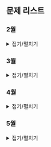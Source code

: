 ## 문제 리스트

### 2월
<details>
<summary>접기/펼치기</summary>

> 2월 29일 - 
<a href="https://school.programmers.co.kr/learn/courses/30/lessons/136798" target="_blank">기사단원의 무기</a>

</details>

### 3월
<details>
<summary>접기/펼치기</summary>

> 3월 1일 - Level1 -
<a href="https://school.programmers.co.kr/learn/courses/30/lessons/77484" target="_blank">로또의 최고 순위와 최저 순위</a>

> 3월 2일 - Level1 -
<a href="https://school.programmers.co.kr/learn/courses/30/lessons/161989" target="_blank">덧칠하기</a>

> 3월 3일 - Level2 -
<a href="https://school.programmers.co.kr/learn/courses/30/lessons/70129" target="_blank">이진 변환 반복하기</a>

> 3월 4일 - Level1 -
<a href="https://school.programmers.co.kr/learn/courses/30/lessons/131128" target="_blank">숫자 짝꿍</a>

> 3월 5일 - Level1 -
<a href="https://school.programmers.co.kr/learn/courses/30/lessons/160586" target="_blank">대충 만든 자판</a>

> 3월 6일 - Level1 -
<a href="https://school.programmers.co.kr/learn/courses/30/lessons/64061" target="_blank">크레인 인형뽑기 게임</a>

> 3월 7일 - Level1 -
<a href="https://school.programmers.co.kr/learn/courses/30/lessons/150370" target="_blank">개인정보 수집 유효기간</a>

> 3월 8일 - Level2 -
<a href="https://school.programmers.co.kr/learn/courses/30/lessons/12911" target="_blank">다음 큰 숫자</a>

> 3월 11일 - Level2 -
<a href="https://school.programmers.co.kr/learn/courses/30/lessons/12945" target="_blank">피보나치 수</a>

> 3월 12일 - Level2 -
<a href="https://school.programmers.co.kr/learn/courses/30/lessons/12973" target="_blank">짝지어 제거하기</a>

> 3월 13일 - Level2 -
<a href="https://school.programmers.co.kr/learn/courses/30/lessons/42842" target="_blank">카펫</a>

> 3월 14일 - Level2 -
<a href="https://school.programmers.co.kr/learn/courses/30/lessons/12981" target="_blank">영어 끝말잇기</a>

> 3월 15일 - Level2 -
<a href="https://school.programmers.co.kr/learn/courses/30/lessons/12980" target="_blank">점프와 순간이동</a>

> 3월 18일 - Level0 -
<a href="https://school.programmers.co.kr/learn/courses/30/lessons/120866" target="_blank">안전지대</a>

> 3월 19일 - Level2 -
<a href="https://school.programmers.co.kr/learn/courses/30/lessons/42586" target="_blank">기능개발</a>

> 3월 20일 - Level2 -
<a href="https://school.programmers.co.kr/learn/courses/30/lessons/42747" target="_blank">H-Index</a>

> 3월 21일 - Level0 -
<a href="https://school.programmers.co.kr/learn/courses/30/lessons/120863" target="_blank">다항식 더하기</a>

> 3월 22일 - Level2 -
<a href="https://school.programmers.co.kr/learn/courses/30/lessons/12985" target="_blank">예상 대진표</a>

> 3월 25일 - Level0 -
<a href="https://school.programmers.co.kr/learn/courses/30/lessons/120871">저주의 숫자 3</a>

> 3월 26일 - Level0 -
<a href="https://school.programmers.co.kr/learn/courses/30/lessons/120878">유한소수 판별하기</a>

> 3월 27일 - Level0 -
<a href="https://school.programmers.co.kr/learn/courses/30/lessons/120921">문자열 밀기</a>

> 3월 28일 - Level0 -
<a href="https://school.programmers.co.kr/learn/courses/30/lessons/120880">특이한 정렬</a>

> 3월 29일 - Level2 -
<a href="https://school.programmers.co.kr/learn/courses/30/lessons/12914">멀리 뛰기</a>

</details>

### 4월
<details>
<summary>접기/펼치기</summary>

> 4월 1일 - Level2 -
<a href="https://school.programmers.co.kr/learn/courses/30/lessons/138476">귤 고르기</a>

> 4월 2일 - Level2 -
<a href="https://school.programmers.co.kr/learn/courses/30/lessons/131127">할인 행사</a>

> 4월 3일 - Level2 -
<a href="https://school.programmers.co.kr/learn/courses/30/lessons/87390">n^2 배열 자르기</a>

> 4월 4일 - Level2 -
<a href="https://school.programmers.co.kr/learn/courses/30/lessons/12949">행렬의 곱셈</a>

> 4월 5일 - Level2 -
<a href="https://school.programmers.co.kr/learn/courses/30/lessons/42578">의상</a>

> 4월 8일 - Level2 -
<a href="https://school.programmers.co.kr/learn/courses/30/lessons/42885">구명보트</a>

> 4월 9일 - Level2 -
<a href="https://school.programmers.co.kr/learn/courses/30/lessons/154539">뒤에 있는 큰 수 찾기</a>

> 4월 10일 - Level2 -
<a href="https://school.programmers.co.kr/learn/courses/30/lessons/12939">최댓값과 최솟값</a>

> 4월 11일 - Level2 -
<a href="https://school.programmers.co.kr/learn/courses/30/lessons/17677">[1차] 뉴스 클러스터링</a>

> 4월 12일 - Level2 -
<a href="https://school.programmers.co.kr/learn/courses/30/lessons/49993">스킬트리</a>

> 4월 29일 - Level2 -
<a href="https://school.programmers.co.kr/learn/courses/30/lessons/68645">삼각 달팽이</a>

> 4월 30일 - Level2 -
<a href="https://school.programmers.co.kr/learn/courses/30/lessons/42890">후보키</a>

</details>

### 5월
<details>
<summary>접기/펼치기</summary>

> 5월 1일 - Level2 -
<a href="https://school.programmers.co.kr/learn/courses/30/lessons/131701">연속 부분 수열 합의 개수</a>

> 5월 2일 - Level2 -
<a href="https://school.programmers.co.kr/learn/courses/30/lessons/42587">프로세스</a>

> 5월 3일 - Level2 -
<a href="https://school.programmers.co.kr/learn/courses/30/lessons/12909">올바른 괄호</a>

</details>